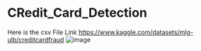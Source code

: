 # CRedit_Card_Detection
Here is the csv File Link
https://www.kaggle.com/datasets/mlg-ulb/creditcardfraud
![image](https://user-images.githubusercontent.com/83663322/214771314-a1b9556d-59aa-4e47-8a43-df303bd98e2d.png)

